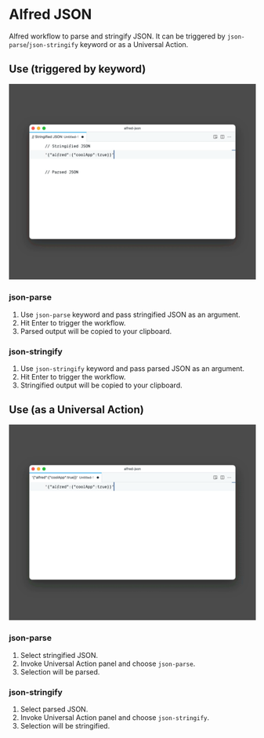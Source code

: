 # Alfred JSON

Alfred workflow to parse and stringify JSON. It can be triggered by `json-parse`/`json-stringify` keyword or as a Universal Action.

## Use (triggered by keyword)

![Alfred JSON (triggered by keyword)](screenshot-1.gif)
### json-parse

1. Use `json-parse` keyword and pass stringified JSON as an argument.
2. Hit Enter to trigger the workflow.
3. Parsed output will be copied to your clipboard.

### json-stringify

1. Use `json-stringify` keyword and pass parsed JSON as an argument.
2. Hit Enter to trigger the workflow.
3. Stringified output will be copied to your clipboard.
## Use (as a Universal Action)

![Alfred JSON (as a Universal Action)](screenshot-2.gif)

### json-parse

1. Select stringified JSON.
2. Invoke Universal Action panel and choose `json-parse`.
3. Selection will be parsed.

### json-stringify

1. Select parsed JSON.
2. Invoke Universal Action panel and choose `json-stringify`.
3. Selection will be stringified.

